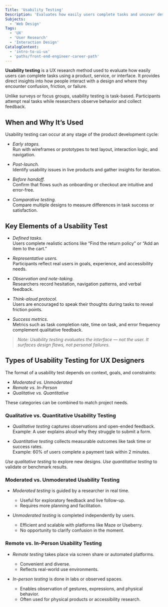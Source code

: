 ```yaml
---
Title: 'Usability Testing'
Description: 'Evaluates how easily users complete tasks and uncover design issues through direct observation.'
Subjects:
  - 'Web Design'
Tags:
  - 'UX'
  - 'User Research'
  - 'Interaction Design'
CatalogContent:
  - 'intro-to-ui-ux'
  - 'paths/front-end-engineer-career-path'
---
```


**Usability testing** is a UX research method used to evaluate how easily users can complete tasks using a product, service, or interface. It provides direct insights into how people interact with a design and where they encounter confusion, friction, or failure.

Unlike surveys or focus groups, usability testing is task-based. Participants attempt real tasks while researchers observe behavior and collect feedback.

## When and Why It’s Used

Usability testing can occur at any stage of the product development cycle:

- _Early stages._  
  Run with wireframes or prototypes to test layout, interaction logic, and navigation.

- _Post-launch._  
  Identify usability issues in live products and gather insights for iteration.

- _Before handoff._  
  Confirm that flows such as onboarding or checkout are intuitive and error-free.

- _Comparative testing._  
  Compare multiple designs to measure differences in task success or satisfaction.

## Key Elements of a Usability Test

- _Defined tasks._  
  Users complete realistic actions like “Find the return policy” or “Add an item to the cart.”

- _Representative users._  
  Participants reflect real users in goals, experience, and accessibility needs.

- _Observation and note-taking._  
  Researchers record hesitation, navigation patterns, and verbal feedback.

- _Think-aloud protocol._  
  Users are encouraged to speak their thoughts during tasks to reveal friction points.

- _Success metrics._  
  Metrics such as task completion rate, time on task, and error frequency complement qualitative feedback.

> _Note: Usability testing evaluates the interface — not the user. It surfaces design flaws, not personal failures._

## Types of Usability Testing for UX Designers

The format of a usability test depends on context, goals, and constraints:

- _Moderated vs. Unmoderated_
- _Remote vs. In-Person_
- _Qualitative vs. Quantitative_

These categories can be combined to match project needs.

### Qualitative vs. Quantitative Usability Testing

- _Qualitative testing_ captures observations and open-ended feedback.  
  Example: A user explains aloud why they struggle to submit a form.

- _Quantitative testing_ collects measurable outcomes like task time or success rates.  
  Example: 60% of users complete a payment task within 2 minutes.

_Use qualitative testing_ to explore new designs. _Use quantitative testing_ to validate or benchmark results.

### Moderated vs. Unmoderated Usability Testing

- _Moderated testing_ is guided by a researcher in real time.

  - Useful for exploratory feedback and live follow-up.
  - Requires more planning and facilitation.

- _Unmoderated testing_ is completed independently by users.
  - Efficient and scalable with platforms like Maze or Useberry.
  - No opportunity to clarify confusion in the moment.

### Remote vs. In-Person Usability Testing

- _Remote testing_ takes place via screen share or automated platforms.

  - Convenient and diverse.
  - Reflects real-world use environments.

- _In-person testing_ is done in labs or observed spaces.
  - Enables observation of gestures, expressions, and physical behavior.
  - Often used for physical products or accessibility research.
